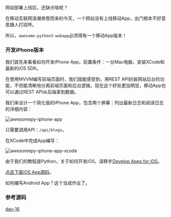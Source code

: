 网站部署上线后，还缺点啥呢？

在移动互联网浪潮席卷而来的今天，一个网站没有上线移动App，出门根本不好意思跟人打招呼。

所以，`awesome-python3-webapp`必须得有一个移动App版本！

### 开发iPhone版本

我们首先来看看如何开发iPhone App。前置条件：一台Mac电脑，安装XCode和最新的iOS SDK。

在使用MVVM编写前端页面时，我们就能感受到，用REST
API封装网站后台的功能，不但能清晰地分离前端页面和后台逻辑，现在这个好处更加明显，移动App也可以通过REST API从后端拿到数据。

我们来设计一个简化版的iPhone App，包含两个屏幕：列出最新日志和阅读日志的详细内容：

![awesomepy-iphone-app](http://www.liaoxuefeng.com/files/attachments/001402635871095b05d9bb6a9c64c3dbb9bdc94171bcd62000)

只需要调用API：`/api/blogs`。

在XCode中完成App编写：

![awesomepy-iphone-app-xcode](http://www.liaoxuefeng.com/files/attachments/001402635955576dae7c85a76ab49e694dcba0574b1fd22000)

由于我们的教程是Python，关于如何开发iOS，请移步[Develop Apps for
iOS](https://developer.apple.com/technologies/ios/)。

[点击下载iOS App源码](https://github.com/michaelliao/awesome-python3-webapp/tree/day-16/ios)。

如何编写Android App？这个当成作业了。

### 参考源码

[day-16](https://github.com/michaelliao/awesome-python3-webapp/tree/day-16)

